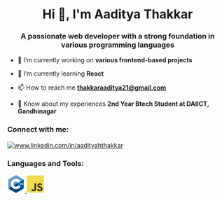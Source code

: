 <h1 align="center">Hi 👋, I'm Aaditya Thakkar</h1>
<h3 align="center">A passionate web developer with a strong foundation in various programming languages</h3>

- 🔭 I’m currently working on **various frontend-based projects**

- 🌱 I’m currently learning **React**

- 📫 How to reach me **thakkaraaditya21@gmail.com**

- 📄 Know about my experiences **2nd Year Btech Student at DAIICT, Gandhinagar**

<h3 align="left">Connect with me:</h3>
<p align="left">
<a href="https://linkedin.com/in/www.linkedin.com/in/aadityahthakkar" target="blank"><img align="center" src="https://raw.githubusercontent.com/rahuldkjain/github-profile-readme-generator/master/src/images/icons/Social/linked-in-alt.svg" alt="www.linkedin.com/in/aadityahthakkar" height="30" width="40" /></a>
</p>

<h3 align="left">Languages and Tools:</h3>
<p align="left"> <a href="https://www.w3schools.com/cpp/" target="_blank" rel="noreferrer"> <img src="https://raw.githubusercontent.com/devicons/devicon/master/icons/cplusplus/cplusplus-original.svg" alt="cplusplus" width="40" height="40"/> </a> <a href="https://developer.mozilla.org/en-US/docs/Web/JavaScript" target="_blank" rel="noreferrer"> <img src="https://raw.githubusercontent.com/devicons/devicon/master/icons/javascript/javascript-original.svg" alt="javascript" width="40" height="40"/> </a> </p>
